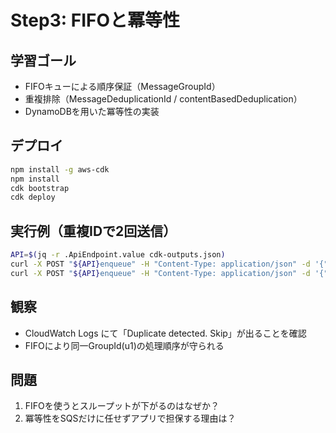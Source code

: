 
# Step3: FIFOと冪等性

## 学習ゴール
- FIFOキューによる順序保証（MessageGroupId）
- 重複排除（MessageDeduplicationId / contentBasedDeduplication）
- DynamoDBを用いた冪等性の実装

## デプロイ
```bash
npm install -g aws-cdk
npm install
cdk bootstrap
cdk deploy
```

## 実行例（重複IDで2回送信）
```bash
API=$(jq -r .ApiEndpoint.value cdk-outputs.json)
curl -X POST "${API}enqueue" -H "Content-Type: application/json" -d '{"id":"same-1","userId":"u1","payload":"A"}'
curl -X POST "${API}enqueue" -H "Content-Type: application/json" -d '{"id":"same-1","userId":"u1","payload":"A"}'
```

## 観察
- CloudWatch Logs にて「Duplicate detected. Skip」が出ることを確認
- FIFOにより同一GroupId(u1)の処理順序が守られる

## 問題
1. FIFOを使うとスループットが下がるのはなぜか？
2. 冪等性をSQSだけに任せずアプリで担保する理由は？
